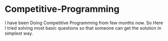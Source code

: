 # Competitive-Programming

I have been Doing Competitive Programming from few months now.
So Here I tried solving most basic questions so that someone can get the solution in simplest way.

